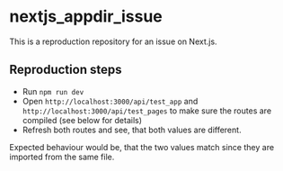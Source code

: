 # nextjs_appdir_issue

This is a reproduction repository for an issue on Next.js.

## Reproduction steps

- Run `npm run dev`
- Open `http://localhost:3000/api/test_app` and `http://localhost:3000/api/test_pages` to make sure the routes are compiled (see below for details)
- Refresh both routes and see, that both values are different.

Expected behaviour would be, that the two values match since they are imported from the same file.